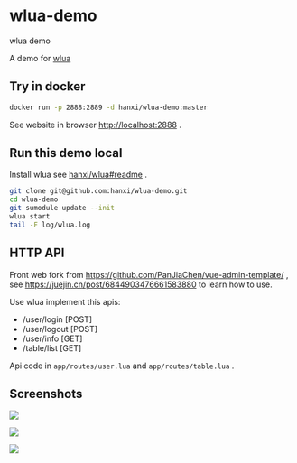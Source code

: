 # wlua-demo

wlua demo

A demo for [wlua](https://github.com/hanxi/wlua)

## Try in docker

```bash
docker run -p 2888:2889 -d hanxi/wlua-demo:master
```

See website in browser <http://localhost:2888> .

## Run this demo local

Install wlua see [hanxi/wlua#readme](https://github.com/hanxi/wlua#readme) .

```bash
git clone git@github.com:hanxi/wlua-demo.git
cd wlua-demo
git sumodule update --init
wlua start
tail -F log/wlua.log
```

## HTTP API

Front web fork from <https://github.com/PanJiaChen/vue-admin-template/> , see https://juejin.cn/post/6844903476661583880 to learn how to use.

Use wlua implement this apis:

- /user/login [POST]
- /user/logout [POST]
- /user/info [GET]
- /table/list [GET]

Api code in `app/routes/user.lua` and `app/routes/table.lua` .


## Screenshots

![](img/demo-login.png)

![](img/demo-dashboard.png)

![](img/demo-table.png)

